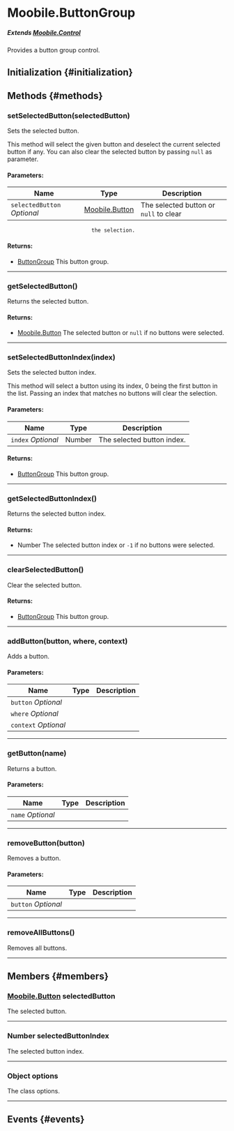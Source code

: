 Moobile.ButtonGroup
================================================================================

##### Extends *[Moobile.Control](Control/Control.md)*

Provides a button group control.

Initialization {#initialization}
--------------------------------------------------------------------------------

Methods {#methods}
--------------------------------------------------------------------------------

### setSelectedButton(selectedButton)

Sets the selected button.

This method will select the given button and deselect the current
selected button if any. You can also clear the selected button by
passing `null` as parameter.

#### Parameters:

Name  | Type | Description
----- | ---- | -----------
`selectedButton` *Optional* | [Moobile.Button](Control/Button.md) | The selected button or `null` to clear
                               the selection.

#### Returns:

- [ButtonGroup](Control/ButtonGroup.md) This button group.


-----

### getSelectedButton()

Returns the selected button.


#### Returns:

- [Moobile.Button](Control/Button.md) The selected button or `null` if no buttons were
                 selected.


-----

### setSelectedButtonIndex(index)

Sets the selected button index.

This method will select a button using its index, 0 being the first
button in the list. Passing an index that matches no buttons will
clear the selection.

#### Parameters:

Name  | Type | Description
----- | ---- | -----------
`index` *Optional* | Number | The selected button index.

#### Returns:

- [ButtonGroup](Control/ButtonGroup.md) This button group.


-----

### getSelectedButtonIndex()

Returns the selected button index.


#### Returns:

- Number The selected button index or `-1` if no buttons were
                 selected.


-----

### clearSelectedButton()

Clear the selected button.


#### Returns:

- [ButtonGroup](Control/ButtonGroup.md) This button group.


-----

### addButton(button, where, context)

Adds a button.

#### Parameters:

Name  | Type | Description
----- | ---- | -----------
`button` *Optional* |  |
`where` *Optional* |  |
`context` *Optional* |  |


-----

### getButton(name)

Returns a button.

#### Parameters:

Name  | Type | Description
----- | ---- | -----------
`name` *Optional* |  |


-----

### removeButton(button)

Removes a button.

#### Parameters:

Name  | Type | Description
----- | ---- | -----------
`button` *Optional* |  |


-----

### removeAllButtons()

Removes all buttons.



-----


Members {#members}
--------------------------------------------------------------------------------

### [Moobile.Button](Control/Button.md) selectedButton

The selected button.

-----

### Number selectedButtonIndex

The selected button index.

-----

### Object options

The class options.

-----


Events {#events}
--------------------------------------------------------------------------------